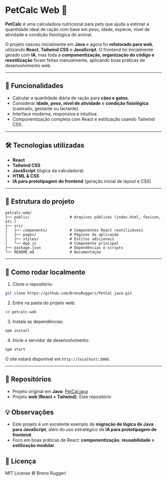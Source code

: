 # PetCalc Web 🐾

**PetCalc** é uma calculadora nutricional para pets que ajuda a estimar a quantidade ideal de ração com base em peso, idade, espécie, nível de atividade e condição fisiológica do animal.

O projeto nasceu inicialmente em **Java** e agora foi **refatorado para web**, utilizando **React**, **Tailwind CSS** e **JavaScript**. O frontend foi inicialmente gerado com **IA**, mas toda a **componentização, organização do código e reestilização** foram feitas manualmente, aplicando boas práticas de desenvolvimento web.

---

## 🌟 Funcionalidades

* Calcular a quantidade diária de ração para **cães e gatos**.
* Considerar **idade, peso, nível de atividade** e **condição fisiológica** (castrado, gestante ou lactante).
* Interface moderna, responsiva e intuitiva.
* Componentização completa com React e estilização usando Tailwind CSS.

---

## 🛠 Tecnologias utilizadas

* **React**
* **Tailwind CSS**
* **JavaScript** (lógica da calculadora)
* **HTML & CSS**
* **IA para prototipagem do frontend** (geração inicial de layout e CSS)

---

## 📁 Estrutura do projeto

```
petcalc-web/
├── public/                  # Arquivos públicos (index.html, favicon, etc.)
├── src/
│   ├── components/          # Componentes React reutilizáveis
│   ├── pages/               # Páginas da aplicação
│   ├── styles/              # Estilos adicionais
│   └── App.js               # Componente principal
├── package.json             # Dependências e scripts
└── README.md                # Documentação
```

---

## 🚀 Como rodar localmente

1. Clone o repositório:

```bash
git clone https://github.com/BrenoRuggeri/PetCal.java.git
```

2. Entre na pasta do projeto web:

```bash
cd petcalc-web
```

3. Instale as dependências:

```bash
npm install
```

4. Inicie o servidor de desenvolvimento:

```bash
npm start
```

O site estará disponível em `http://localhost:3000`.

---

## 🔗 Repositórios

* Projeto original em **Java**: [PetCal.java](https://github.com/BrenoRuggeri/PetCal.java)
* Projeto **web (React + Tailwind)**: Este repositório

## 💡 Observações

* Este projeto é um excelente exemplo de **migração de lógica de Java para JavaScript**, além do uso estratégico de **IA para prototipagem de frontend**.
* Foco em boas práticas de React: **componentização**, **reusabilidade** e **estilização modular**.

## 📝 Licença

MIT License © Breno Ruggeri
